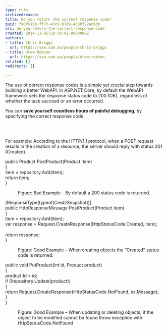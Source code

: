 ```yaml
---
type: rule
archivedreason: 
title: Do you return the correct response code?
guid: fa6f616b-ff7c-43c8-b7d9-4c80f22ac6d8
uri: do-you-return-the-correct-response-code
created: 2014-11-05T20:39:42.0000000Z
authors:
- title: Chris Briggs
  url: https://ssw.com.au/people/chris-briggs
- title: Drew Robson
  url: https://ssw.com.au/people/drew-robson
related: []
redirects: []

---
```



<p class="p1"><span class="s1">The use of correct response codes is a simple yet crucial step&#160;towards building a better WebAPI. In ASP.NET Core, b</span>y default&#160;the <span class="s1">WebAPI</span> framework sets the response status code to 200 (OK), regardless of whether&#160;the task succeed or an error occurred.&#160;&#160;<br></p><p class="p3">You can <b>save yourself countless hours of painful debugging</b>, by specifying the correct response code.</p>
<br><excerpt class='endintro'></excerpt><br>
<p class="p1">For example&#58;&#160;According to the HTTP/1.1 protocol, when a POST request results in the creation of a resource, the server should reply with status 201 (Created).</p><dl class="badImage"><dt><p class="ssw15-rteElement-CodeArea">public Product PostProduct(Product item)<br> &#123;<br> item = repository.Add(item);<br> return item;<br> &#125;<br> </p></dt><dd>Figure&#58; Bad Example – By default a 200 status code is returned.</dd></dl><dl class="goodImage"><dt><p class="ssw15-rteElement-CodeArea">[ResponseType(typeof(CreditSnapshot))]<br> public HttpResponseMessage PostProduct(Product item)<br> &#123;<br> item = repository.Add(item);<br> var response = Request.CreateResponse(HttpStatusCode.Created, item);<br> 
         <br> return response;<br> &#125; </p></dt><dd>Figure&#58; Good Example – When creating objects the “Created” status code is returned.&#160;</dd></dl><dl class="goodImage"><dt><p class="ssw15-rteElement-CodeArea">​public void PutProduct(int id, Product product)<br>
&#123;<br>
    product.Id = id;<br>
    if (!repository.Update(product))<br>
    &#123;<br>
        <span class="ssw15-rteStyle-Highlight">return Request.CreateResponse(HttpStatusCode.NotFound, ex.Message);</span><br>
    &#125;<br>
&#125;
</p></dt><dd>Figure&#58; Good Example – When updating or deleting objects, if the object to be modified cannot be found throw exception with HttpStatusCode.NotFound</dd></dl> ​


